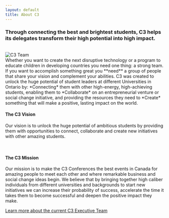 ```yaml
---
layout: default
title: About C3
---
```

### Through connecting the best and brightest students, C3 helps its delegates transform their high potential into high impact.

<br>

<div class="col-md-4 col-xs-8 pull-right">
    <img src="http://c3inspire.com/wp-content/uploads/2012/06/IMG_0102-300x225.jpg" alt="C3 Team" class="img-thumbnail img-responsive">
</div>
Whether you want to create the next disruptive technology or a program to educate children in developing countries you need one thing: a strong team. If you want to accomplish something great you **need** a group of people that share your vision and complement your abilities. C3 was created to unlock the huge potential of student leaders at different Universities in Ontario by: *Connecting* them with other high-energy, high-achieving students, enabling them to *Collaborate* on an entrepreneurial venture or social change initiative, and providing the resources they need to *Create* something that will make a positive, lasting impact on the world.

<br>

#### The C3 Vision
Our vision is to unlock the huge potential of ambitious students by providing them with opportunities to connect, collaborate and create new initiatives with other amazing students.

<br>

#### The C3 Mission
Our mission is to make the C3 Conferences the best events in Canada for amazing people to meet each other and where remarkable business and social change ideas begin. We believe that by bringing together high caliber individuals from different universities and backgrounds to start new initiatives we can increase their probability of success, accelerate the time it takes them to become successful and deepen the positive impact they make.

[Learn more about the current C3 Executive Team](/about/team)
